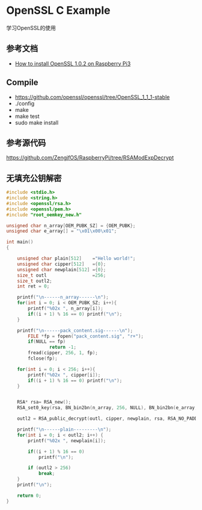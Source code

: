 # OpenSSL C Example

学习OpenSSL的使用

## 参考文档

* [How to install OpenSSL 1.0.2 on Raspberry Pi3](https://raspberrypi.stackexchange.com/questions/66782/how-to-install-openssl-1-0-2-on-raspberry-pi3)

## Compile

* https://github.com/openssl/openssl/tree/OpenSSL_1_1_1-stable
* ./config
* make
* make test
* sudo make install

## 参考源代码

https://github.com/ZengjfOS/RaspberryPi/tree/RSAModExpDecrypt

## 无填充公钥解密

```C
#include <stdio.h>
#include <string.h>
#include <openssl/rsa.h>
#include <openssl/pem.h>
#include "root_oemkey_new.h"

unsigned char n_array[OEM_PUBK_SZ] = {OEM_PUBK};
unsigned char e_array[] = "\x01\x00\x01";

int main()
{

    unsigned char plain[512]    ="Hello world!";
    unsigned char cipper[512]   ={0};
    unsigned char newplain[512] ={0};
    size_t outl                 =256;
    size_t outl2;
    int ret = 0;

    printf("\n------n_array------\n");
    for(int i = 0; i < OEM_PUBK_SZ; i++){
        printf("%02x ", n_array[i]);
        if((i + 1) % 16 == 0) printf("\n");
    }

    printf("\n------pack_content.sig------\n");
        FILE *fp = fopen("pack_content.sig", "r+");
        if(NULL == fp)
                return -1;
        fread(cipper, 256, 1, fp);
        fclose(fp);

    for(int i = 0; i < 256; i++){
        printf("%02x ", cipper[i]);
        if((i + 1) % 16 == 0) printf("\n");
    }


    RSA* rsa= RSA_new();
    RSA_set0_key(rsa, BN_bin2bn(n_array, 256, NULL), BN_bin2bn(e_array, 3, NULL), NULL);

    outl2 = RSA_public_decrypt(outl, cipper, newplain, rsa, RSA_NO_PADDING);

    printf("\n------plain---------\n");
    for(int i = 0; i < outl2; i++) {
        printf("%02x ", newplain[i]);

        if((i + 1) % 16 == 0)
            printf("\n");

        if (outl2 > 256)
            break;
    }
    printf("\n");

    return 0;
}
```